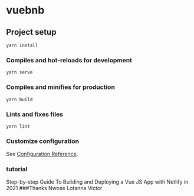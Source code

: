 # vuebnb

## Project setup
```
yarn install
```

### Compiles and hot-reloads for development
```
yarn serve
```

### Compiles and minifies for production
```
yarn build
```

### Lints and fixes files
```
yarn lint
```

### Customize configuration
See [Configuration Reference](https://cli.vuejs.org/config/).
### tutorial
Step-by-step Guide To Building and Deploying a Vue JS App with Netlify in 2021
###Thanks
Nwose Lotanna Victor



